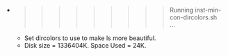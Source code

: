 * >>>>>>>>> Running inst-min-con-dircolors.sh ...
  * Set dircolors to use  to make ls more beautiful.
  * Disk size = 1336404K. Space Used = 24K.
